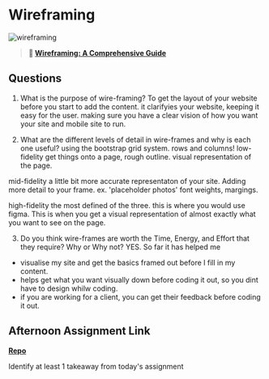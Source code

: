 # Wireframing

![wireframing](https://bcw.blob.core.windows.net/public/img/courses/2293087935019893)

> **📖 [Wireframing: A Comprehensive Guide](https://codeworksacademy.com/fs-student-guide/resources/wk1/06-Wireframing)**

## Questions

1. What is the purpose of wire-framing? 
To get the layout of your website before you start to add the content. 
it clarifyies your website, keeping it easy for the user. 
making sure you have a clear vision of how you want your site and mobile site to run. 

2. What are the different levels of detail in wire-frames and why is each one useful?
using the bootstrap grid system. 
rows and columns!
low-fidelity
 get things onto a page, rough outline. visual representation of the page.

mid-fidelity
a little bit more accurate representaton of your site. Adding more detail to your frame. ex. 'placeholder photos' font weights, margings.

high-fidelity
the most defined of the three. this is where you would use figma. This is when you get a visual representation of almost exactly what you want to see on the page. 


3. Do you think wire-frames are worth the Time, Energy, and Effort that they require? Why or Why not?
YES. So far it has helped me 
 - visualise my site and get the basics framed out before I fill in my content. 
 - helps get what you want visually down before coding it out, so you dint have to design whilw coding. 
 - if you are working for a client, you can get their feedback before coding it out. 
 

## Afternoon Assignment Link

**[Repo](https://github.com/hannahprather/<figma>)**

Identify at least 1 takeaway from today's assignment
